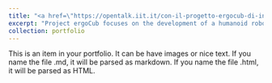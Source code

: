 ```yaml
---
title: "<a href=\"https://opentalk.iit.it/con-il-progetto-ergocub-di-inail-e-iit-la-robotica-e-al-servizio-della-prevenzione/\">ergoCub</a>"
excerpt: "Project ergoCub focuses on the development of a humanoid robot capable of monitoring human activity in a work environment and acting preemptively in case of potential danger.<br/><iframe width=\"560\" height=\"315\" src=\"//www.youtube.com/embed/22lQYHrIz6k\" title=\"YouTube video player\" frameborder=\"0\" allow=\"accelerometer; autoplay; clipboard-write; encrypted-media; gyroscope; picture-in-picture\" allowfullscreen></iframe>"
collection: portfolio
---
```


This is an item in your portfolio. It can be have images or nice text. If you name the file .md, it will be parsed as markdown. If you name the file .html, it will be parsed as HTML. 
